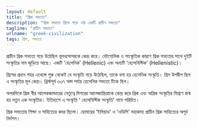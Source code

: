 ```yaml
---
layout: default
title: "গ্রিক সভ্যতা"
description: "গ্রিক সভ্যতা গ্রিসে গড়ে ওঠা একটি প্রাচীন সভ্যতা"
tagline: "প্রাচীন সভ্যতা"
urlname: "greek-civilization"
tags: গ্রিস, সভ্যতা
---
```



প্রাচীন গ্রিক সভ্যতা গড়ে উঠেছিল ভূমধ্যসাগরকে কেন্দ্র করে। ভৌগোলিক ও সাংস্কৃতিক কারণে গ্রিক সভ্যতার সাথে দুইটি সংস্কৃতির নাম জুড়িয়ে আছে। একটি ‘হেলেনিক’ (Hellenic) এবং অন্যটি ‘হেলেনিস্টিক’ (Hellenistic)।

গ্রিসের প্রধান শহর এথেন্সে শুরু থেকেই যে সংস্কৃতি গড়ে উঠেছিল, তাকে বলা হয় হেলেনিক সংস্কৃতি। গ্রিস উপদ্বীপ ছিল এ সংস্কৃতির মূল কেন্দ্র। খ্রিস্টপূর্ব ৩৩৭ অব্দ পর্যন্ত হেলেনিক সভ্যতা টিকে ছিল।

অপরদিকে গ্রিক বীর আলেকজান্ডারের নেতৃত্বে মিশরের আলেজান্দ্রিয়াকে কেন্দ্র করে গ্রিক এবং অগ্রিক সংস্কৃতির মিশ্রণে জন্ম হয় নতুন এক সংস্কৃতির। ইতিহাসে এ সংস্কৃতি ‘ হেলেনিস্টিক সংস্কৃতি’ নামে পরিচিত।

গ্রিক সভ্যতায় শিক্ষা ও সাহিত্যের কদর ছিলো। হোমারের ‘ইলিয়াড’ ও ‘ওডিসি’ মহাকাব্য প্রাচীন গ্রিক সাহিত্যের অপূর্ব নির্দশন।
